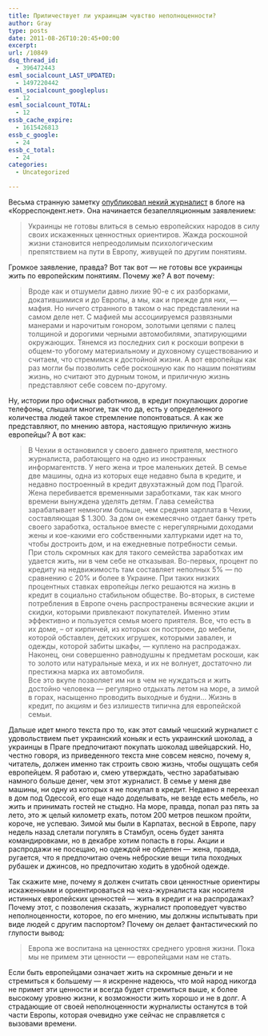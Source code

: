 ```yaml
---
title: Приличествует ли украинцам чувство неполноценности?
author: Gray
type: posts
date: 2011-08-26T10:20:45+00:00
excerpt:
url: /10849
dsq_thread_id:
  - 396472443
esml_socialcount_LAST_UPDATED:
  - 1497220442
esml_socialcount_googleplus:
  - 12
esml_socialcount_TOTAL:
  - 12
essb_cache_expire:
  - 1615426813
essb_c_google:
  - 24
essb_c_total:
  - 24
categories:
  - Uncategorized

---
```








Весьма странную заметку [опубликовал некий журналист][1] в блоге на &#171;Корреспондент.нет&#187;. Она начинается безапелляционным заявлением:

> Украинцы не готовы влиться в семью европейских народов в силу своих искаженных ценностных ориентиров. Жажда роскошной жизни становится непреодолимым психологическим препятствием на пути в Европу, живущей по другим понятиям.

Громкое заявление, правда? Вот так вот — не готовы все украинцы жить по европейским понятиям. Почему же? А вот почему:

> Вроде как и отшумели давно лихие 90-е с их разборками, докатившимися и до Европы, а мы, как и прежде для них, &#8212; мафия. Но ничего странного в таком о нас представлении на самом деле нет. С мафией мы ассоциируемся развязными манерами и нарочитым гонором, золотыми цепями с палец толщиной и дорогими черными автомобилями, эпатирующими окружающих. Тянемся из последних сил к роскоши вопреки в общем-то убогому материальному и духовному существованию и считаем, что стремимся к достойной жизни. А вот европейцы как раз могли бы позволить себе роскошную как по нашим понятиям жизнь, но считают это дурным тоном, и приличную жизнь представляют себе совсем по-другому.

Ну, истории про офисных работников, в кредит покупающих дорогие телефоны, слышали многие, так что да, есть у определенного количества людей такое стремление попонтоваться. А как же представляют, по мнению автора, настоящую приличную жизнь европейцы? А вот как:

> В Чехии я остановился у своего давнего приятеля, местного журналиста, работающего на одно из иностранных информагентств. У него жена и трое маленьких детей. В семье две машины, одна из которых еще недавно была в кредите, и недавно построенный в кредит двухэтажный дом под Прагой. Жена перебивается временными заработками, так как много времени вынуждена уделять детям. Глава семейства зарабатывает немногим больше, чем средняя зарплата в Чехии, составляющая $ 1.300. За дом он ежемесячно отдает банку треть своего заработка, остальное вместе с нерегулярными доходами жены и кое-какими его собственными халтурками идет на то, чтобы достроить дом, и на ежедневные потребности семьи.  
> При столь скромных как для такого семейства заработках им удается жить, ни в чем себе не отказывая. Во-первых, процент по кредиту на недвижимость там составляет неполных 5% &#8212; по сравнению с 20% и более в Украине. При таких низких процентных ставках европейцы легко решаются на жизнь в кредит в социально стабильном обществе. Во-вторых, в системе потребления в Европе очень распространены всяческие акции и скидки, которыми привлекают покупателей. Именно этим эффективно и пользуется семья моего приятеля. Все, что есть в их доме, – от кирпичей, из которых он построен, до мебели, которой обставлен, детских игрушек, которыми завален, и одежды, которой забиты шкафы, &#8212; куплено на распродажах. Наконец, они совершенно равнодушны к предметам роскоши, как то золото или натуральные меха, и их не волнует, достаточно ли престижна марка их автомобиля.  
> Все это вкупе позволяет им ни в чем не нуждаться и жить достойно человека &#8212; регулярно отдыхать летом на море, а зимой в горах, насыщенно проводить выходные и будни&#8230; Жизнь в кредит, по акциям и без излишеств типична для европейской семьи.

Дальше идет много текста про то, как этот самый чешский журналист с удовольствием пьет украинский коньяк и есть украинский шоколад, а украинцы в Праге предпочитают покупать шоколад швейцарский. Но, честно говоря, из приведенного текста мне совсем неясно, почему я, читатель, должен именно так строить свою жизнь, чтобы ощущать себя европейцем. Я работаю и, смею утверждать, честно зарабатываю намного больше денег, чем этот журналист. В семье у меня две машины, ни одну из которых я не покупал в кредит. Недавно я переехал в дом под Одессой, его еще надо доделывать, не везде есть мебель, но жить и принимать гостей не стыдно. На море, правда, попал раз пять за лето, это ж целый километр ехать, потом 200 метров пешком пройти, короче, не успеваю. Зимой мы были в Карпатах, весной в Европе, пару недель назад слетали погулять в Стамбул, осень будет занята командировками, но в декабре хотим попасть в горы. Акции и распродажи не посещаю, но одеждой не обделен — жена, правда, ругается, что я предпочитаю очень неброские вещи типа походных рубашек и джинсов, но предпочитаю ходить в удобной одежде.

Так скажите мне, почему я должен считать свои ценностные ориентиры искаженными и ориентироваться на чеха-журналиста как носителя истинных европейских ценностей — жить в кредит и на распродажах? Почему этот, с позволения сказать, журналист проповедует чувство неполноценности, которое, по его мнению, мы должны испытывать при виде людей с другим паспортом? Почему он делает фантастический по глупости вывод:

> Европа же воспитана на ценностях среднего уровня жизни. Пока мы не примем эти ценности &#8212; европейцами нам не стать.

Если быть европейцами означает жить на скромные деньги и не стремиться к большему — я искренне надеюсь, что мой народ никогда не примет эти ценности и всегда будет стремиться выше, к более высокому уровню жизни, к возможности жить хорошо и не в долг. А страдающие от своей неполноценности журналисты останутся в той части Европы, которая очевидно уже сейчас не справляется с вызовами времени.

 [1]: http://blogs.korrespondent.net/journalists/blog/pavlo5/a43197